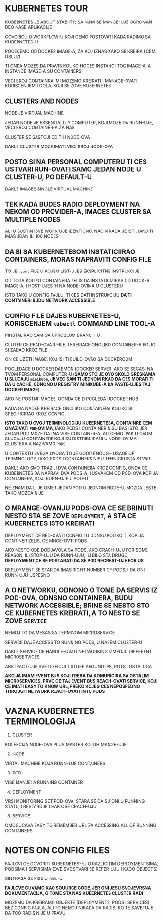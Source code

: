 # KUBERNETES TOUR

KUBERNETES JE ABOUT STABIITY; SA NJIM SE MANGE-UJE OGROMAN DEO NASE APLIKACIJE

GOVORICU O WORKFLOW-U KOJI CEMO POSTOVATI KADA RADIMO SA KUBERNETES-U

POCECEMO OD DOCKER IMAGE-A, ZA KOJ IZNAS KAKO SE KREIRA I CEM USLUZI

TI ONDA MOZES DA PRAVIS KOLIKO HOCES INSTANCI TOG IMAGE-A, A INSTANCE IMAGE-A SU CONTAINERS

VECI BROJ CONTAINRA, MI MOZEMO KREIRATI I MANAGE-OVATI, KORISCENJEM TOOLA, KOJI SE ZOVE KUBERNETES

## CLUSTERS AND NODES

NODE JE VIRTUAL MACHINE

JEDAN NODE JE ESSENTIALLLY COMPUTER, KOJI MOZE DA RUNN-UJE, VECI BROJ CONTAINER-A ZA NAS

CLUSTER SE SASTOJI OD TIH NODE-OVA

DAKLE CLUSTER MOZE IMATI VECI BROJ NODE-OVA

## POSTO SI NA PERSONAL COMPUTERU TI CES USTVARI RUN-OVATI SAMO JEDAN NODE U CLUSTER-U, PO DEFAULT-U

DAKLE IMACES SINGLE VIRTUAL MACHINE

## TEK KADA BUDES RADIO DEPLOYMENT NA NEKOM OD PROVIDER-A, IMACES CLUSTER SA MULTIPLE NODES

ALI U SUSTIN ISVE WORK-UJE IDENTICNO, NACIN RADA JE ISTI, IAKO TI IMAS JDAN ILI 100 NODES

## DA BI SA KUBERNETESOM INSTATICIIRAO CONTAINERS, MORAS NAPRAVITI CONFIG FILE

TO JE `.yaml` FILE U KOJEM LIST-UJES EKSPLICITNE INSTRUKCIJE

OD TOGA KOLIKO CONTAINERA ZELIS DA INSTATICIZIRAS OD DOCKER IMAGE-A, I HOST-UJES IH NA NODE-OVIMA U CLUSTERU

ISTO TAKO U CONFIG FAJLU, TI CES DATI INSTRUKCIJU **DA TI CONTAINERI BUDU NETWORK ACCESSIBLE**

## CONFIG FILE DAJES KUBERNETES-U, KORISCENJEM `kubectl` COMMAND LINE TOOL-A

PINSTALIRAO SAM GA UPROSLOM BRANCH-U

CLUTER CE READ-OVATI FILE, I KREIRACE ONOLIKO CONTAINER-A KOLIO SI ZADAO KROZ FILE

ON CE UZETI IMAGE, KOJ ISI TI BUILD-OVAO SA DOCKEROOM

POGLEDACE U DOCKER DAEMON (DOCKER SERVER ,AKO SE SECAS) NA TVOM PERSONAL COMPUTER-U (**SAMO STO JE OVO SKOLO GRESKAMA U SLUCAJU `minikube`, JR VEC SAM TI JEDNOM RKAO DA CES MORATI TI DA U CACHE, ODNONO U REGISTRY MINIKUBE-A DA PASTE-UJES TAJ DOCKER IMAGE**)

AKO NE POSTIJI IMAGEE, OONDA CE D POGLEDA UDOCKER HUB

KADA GA NADKE KREIRACE ONOLIKO CONTAINERA KOLIKO SI SPECIFICIRAO KROZ CONFIG

**ISTO TAKO U OVOJ TERMINOLOGIJU KUBERNETESA, CONTAINRE CEM ONAZIVATI `POD`-OVIMA**, IAKO PODS I CONTAINER NISU BAS ISTO JER JEDAN POD MOZE DA IMA VISE CONTAINER-A; ALI CEMO IPAK U OVOM SLUCAJU CONTAINERE KOJI SU DISTRIBUIRANI U NODE-OVIMA CLUSTERA A NAZIVAMO `PODS`

U CONTEXTU SVEGA OVOGA TO JE GOOD ENOUGH USAGE OF TERMINOLOGY, IAKO PODS I CONTAINERS NISU TEHNICKI ISTA STVAR

DAKLE AKO SMO TRAZILI DVA CONTAINERA KROZ CONFIG, ONDA CE KUBERNETES DA NAPRAVI DVA PODS-A, I USVAKOM OD POD-OVA KOPIJA CONTAINERA, KOJI RUNN-UJE U POD-U

NE ZNAM DA LI JE OMER JEDAN POD U JEDNOM NODE-U, MOZDA JESTE TAKO MOZDA NIJE

## O MRANGE-OVANJU PODS-OVA CE SE BRINUTI NESTO STA SE ZOVE `DEPLOYMENT`, A STA CE KUBERNETES ISTO KREIRATI

DEPLOYMENT CE RED-OVATI CONFIG I U ODNSU KOLIKO TI KOPIJA CONTINER ZELIS, CE MNGE-OVTI PODS

AKO NESTO ODE DODJAVOLA SA PODS, AKO CRACH-UJU FOR SOME REASON, ILI STOP-UJU DA RUNN-UJU, ILI BILO STA DRUGO; **DEPLOYMENT CE SE POSTARATI DA SE POD RECREAT-UJE FOR US**

DEPLOYMENT SE STAR DA IMAS RIGHT NUMBER OF PODS, I DA ONI RUNN-UJU USPESNO

## A O NETWORKU, ODNONO O TOME DA SERVIS IZ POD-OVA, ODNSNO CONTAINERA, BUDU NETWORK ACCESSIBLE; BRINE SE NESTO STO CE KUBERNETES KREIRATI, A TO NESTO SE ZOVE `SERVICE`

NEMOJ TO DA MESAS SA TERMINOM MICROSERVICE

SERVICE DAJE ACCESS TO RUNNING PODS, U NASEM CLUSTER-U

DAKLE SERVICE CE HANDLE-OVATI NETWORKING IZMEDJU DIFFERENT MICROSERVICES

ABSTRACT-UJE SVE DIFFICULT STUFF AROUND IPS, POTS I OSTALOGA

**AKO JA IMAM EVENT BUS KOJI TREBA DA KOMUNICIRA SA OSTALIM MICROSERVICES, PRVO CE TAJ EVENT BUS REACH-OVATI SERVICE, KOJI CE IMATI EASY TO KNOW URL, PREKO KOJEG CES NEPOSREDNO THROUGH NETWORK REACH-OVATI INTO PODS**

# VAZNA KUBERNETES TERMINOLOGIJA

1. CLUSTER

KOLEKCIJA NODE-OVA PLUS MASTER KOJI IH MANGE-UJE

2. NODE

VIRTAL MACHINE KOJA RUNN-UJE CONTAINERS

3. POD

VISE MANJE: A RUNNING CONTAINER

4. DEPLOYMENT

VRSI MONITORING SET POD-OVA, STARA SE DA SU ONI U RUNNING STATU, I RESTARUJE I HAK OSE CRACH-UJU

5. SERVICE

OMOGUCAVA EASY TO REMEMBER URL ZA ACCESSING ALL OF RUNNING CONTAINERS

# NOTES ON CONFIG FILES

FAJLOVI CE GOVORITI KUBERNETES--U O RAZLICITIM DEPLOYMENTSIMA, PODSIMA I SERVISIMA (OVE SVE STVARI SE REFER-UJU I KAOO OBJECTS)

SINTKASA SE PISE U `YAML`-U

**FAJLOVE CUVAMO KAO SOUURCE CODE, JER ONI JESU SVOJEVRSNA DOKUMENTACIJA, O TOME STA NAS KUBERNETES CLUSTER RADI**

MOZEMO DA KREIRAMO OBJEKTE (DEPLOYMENTS, PODS I SERVICES) BEZ CONFIG FAJLA, ALI TO NEMOJ NIKADA DA RADIS, KO TE SAVETUJE DA TOO RADIS NIJE U PRAVU


